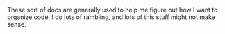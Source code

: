 These sort of docs are generally used to help me figure out how I want to organize code. I do lots of rambling, and lots of this stuff might not make sense. 
